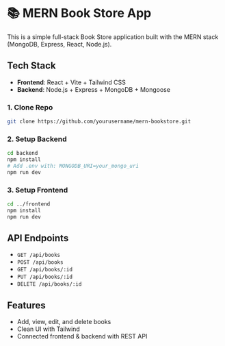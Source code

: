 # 📚 MERN Book Store App

This is a simple full-stack Book Store application built with the MERN stack (MongoDB, Express, React, Node.js).

## Tech Stack
- **Frontend**: React + Vite + Tailwind CSS
- **Backend**: Node.js + Express + MongoDB + Mongoose

### 1. Clone Repo
```bash
git clone https://github.com/yourusername/mern-bookstore.git
```

### 2. Setup Backend
```bash
cd backend
npm install
# Add .env with: MONGODB_URI=your_mongo_uri
npm run dev
```

### 3. Setup Frontend
```bash
cd ../frontend
npm install
npm run dev
```

## API Endpoints
- `GET /api/books`
- `POST /api/books`
- `GET /api/books/:id`
- `PUT /api/books/:id`
- `DELETE /api/books/:id`

## Features
- Add, view, edit, and delete books
- Clean UI with Tailwind
- Connected frontend & backend with REST API
